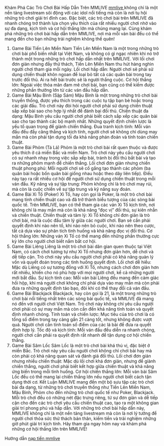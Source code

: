 Khám Phá Các Trò Chơi Bài Hấp Dẫn Trên MMLIVE
<a href="https://mmlive.baby">mmlive </a>không chỉ là một nền tảng livestream sôi động với các idol nổi tiếng mà còn là nơi tụ hội những trò chơi giải trí đỉnh cao. Đặc biệt, các trò chơi bài trên MMLIVE đã nhanh chóng trở thành lựa chọn yêu thích của rất nhiều người chơi nhờ vào sự đa dạng, kịch tính và cơ hội thắng lớn mà chúng mang lại. Cùng khám phá những trò chơi bài hấp dẫn trên MMLIVE, nơi mà mỗi ván bài đều có thể mang đến cho bạn những trải nghiệm không thể quên!
1. Game Bài Tiến Lên Miền Nam
Tiến Lên Miền Nam là một trong những trò chơi bài phổ biến nhất tại Việt Nam, và không có gì ngạc nhiên khi nó trở thành một trong những trò chơi hấp dẫn nhất trên MMLIVE. Với lối chơi đơn giản nhưng đầy thử thách, Tiến Lên Miền Nam thu hút hàng nghìn người chơi tham gia mỗi ngày.
Lối chơi hấp dẫn: Người chơi sẽ phải sử dụng chiến thuật khôn ngoan để loại bỏ tất cả các quân bài trong tay trước đối thủ. Ai ra hết bài trước sẽ là người thắng cuộc.
Cơ hội thắng lớn: Ngoài việc thỏa mãn đam mê chơi bài, bạn cũng có thể kiếm được những phần thưởng lớn từ các ván đấu hấp dẫn.
2. Game Bài Mậu Binh (Sập Sám)
Mậu Binh là một trong những trò chơi bài truyền thống, được yêu thích trong các cuộc tụ tập bạn bè hoặc trong các giải đấu. Trò chơi này đòi hỏi người chơi phải sử dụng chiến thuật sắp xếp bài sao cho hợp lý nhất để đánh bại đối thủ.
Chiến thuật đa dạng: Mậu Binh yêu cầu người chơi phải biết cách sắp xếp các quân bài sao cho tạo thành các bộ mạnh nhất. Những quyết định chiến lược là yếu tố quan trọng để giành chiến thắng.
Đua tranh kịch tính: Mỗi ván đấu đều đầy căng thẳng và kịch tính, người chơi sẽ không chỉ dùng may mắn mà còn phải tận dụng tối đa khả năng phán đoán và tính toán chiến thuật.
3. Game Bài Phỏm (Tá Lả)
Phỏm là một trò chơi bài rất quen thuộc và được yêu thích ở cả miền Bắc và miền Nam. Trò chơi này yêu cầu người chơi có sự nhanh nhạy trong việc sắp xếp bài, tránh bị đối thủ bắt bài và tạo ra những phỏm mạnh để chiến thắng.
Lối chơi đơn giản nhưng chiến thuật phong phú: Mỗi người chơi sẽ cố gắng tạo thành các phỏm (ba quân bài hoặc bốn quân bài giống nhau hoặc theo dãy liên tiếp). Điều này tạo ra rất nhiều cơ hội để người chơi sử dụng chiến thuật trong mỗi ván đấu.
Kỹ năng và sự tập trung: Phỏm không chỉ là trò chơi may rủi, mà còn là cuộc chiến về sự tập trung và kỹ năng suy đoán.
4. Game Bài Xì Tố (Poker)
Xì Tố, hay còn gọi là Poker, là một trò chơi bài mang tính chiến thuật cao và đã trở thành biểu tượng của các sòng bài quốc tế. Trên MMLIVE, bạn có thể tham gia các ván Xì Tố kịch tính, nơi không chỉ là may mắn mà còn là khả năng “đọc vị” đối thủ, sự kiên nhẫn và chiến thuật.
Chiến thuật và tâm lý: Xì Tố không chỉ đơn giản là trò chơi bài, mà là cuộc đấu tâm lý giữa các người chơi. Bạn sẽ cần phải quyết định khi nào nên tố, khi nào nên bỏ cuộc, khi nào nên theo cược, tất cả dựa vào sự phân tích tình huống và khả năng đọc vị đối thủ.
Cơ hội thắng lớn: Những ván Xì Tố có thể mang đến những phần thưởng cực kỳ lớn cho người chơi biết nắm bắt cơ hội.
5. Game Bài Liêng
Liêng là một trò chơi bài dân gian quen thuộc tại Việt Nam, có cách chơi tương tự như Xì Tố nhưng đơn giản hơn, dễ chơi và dễ tiếp cận. Trò chơi này yêu cầu người chơi phải có khả năng quản lý vốn và quyết đoán trong các tình huống quyết định.
Lối chơi dễ hiểu: Mặc dù Liêng có sự tương đồng với Xì Tố, nhưng cách chơi đơn giản hơn rất nhiều, khiến cho nó phù hợp với mọi người chơi, kể cả những người mới bắt đầu.
Sự kịch tính cao: Mỗi ván bài Liêng đều mang đến cảm giác hồi hộp, khi mà người chơi không chỉ phải dựa vào may mắn mà còn phải đưa ra những quyết định táo bạo, đôi khi có thể thay đổi cả ván đấu.
6. Game Bài Blackjack
Blackjack, hay còn gọi là 21, là một trong những trò chơi bài nổi tiếng nhất trên các sòng bài quốc tế, và MMLIVE đã mang nó đến với người chơi Việt Nam. Trò chơi này không chỉ yêu cầu người chơi phải có sự may mắn mà còn cần đến khả năng tính toán và quyết định nhanh chóng.
Tính toán và chiến lược: Mục tiêu của trò chơi là có tổng số điểm trong tay càng gần 21 càng tốt, nhưng không được vượt quá. Người chơi cần tính toán số điểm của các lá bài để đưa ra quyết định hợp lý.
Tốc độ và kịch tính: Mỗi ván đấu đều diễn ra nhanh chóng, người chơi cần phải ra quyết định rất nhanh để tận dụng cơ hội chiến thắng.
7. Game Bài Sâm Lốc
Sâm Lốc là một trò chơi bài khá thú vị, đặc biệt ở miền Bắc. Trò chơi này yêu cầu người chơi không chỉ chơi bài hay mà còn phải có khả năng quan sát và đánh giá đối thủ.
Lối chơi đơn giản nhưng nhiều chiến thuật: Mặc dù lối chơi khá đơn giản, nhưng để giành chiến thắng, người chơi phải biết kết hợp giữa chiến thuật và khả năng ứng biến trong mỗi tình huống.
Cơ hội chiến thắng lớn: Mỗi ván bài Sâm Lốc đều có thể mang lại chiến thắng lớn nếu người chơi biết cách tận dụng thời cơ.
Kết Luận
MMLIVE mang đến một bộ sưu tập các trò chơi bài đa dạng, từ những trò chơi truyền thống như Tiến Lên Miền Nam, Mậu Binh, Phỏm cho đến những trò chơi quốc tế như Poker, Blackjack. Mỗi trò chơi đều có những nét đặc trưng riêng, từ sự đơn giản và dễ tiếp cận cho đến các trò chơi yêu cầu chiến thuật cao, tạo ra một không gian giải trí phong phú và hấp dẫn.
Với những trò chơi bài hấp dẫn này, MMLIVE không chỉ là một nền tảng livestream mà còn là nơi lý tưởng để người chơi thỏa sức thử thách bản thân, kiếm tiền và trải nghiệm những giờ phút giải trí kịch tính. Hãy tham gia ngay hôm nay và khám phá những cơ hội thắng lớn trên MMLIVE!

Hướng dẫn <a href="https://mmlive.baby/nap-tien-mmlive/ "> nạp tiền mmlive</a>
